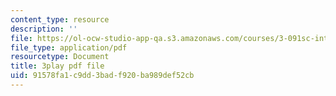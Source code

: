 ```yaml
---
content_type: resource
description: ''
file: https://ol-ocw-studio-app-qa.s3.amazonaws.com/courses/3-091sc-introduction-to-solid-state-chemistry-fall-2010/91578fa1c9dd3badf920ba989def52cb_Fg78tInX5Vg.pdf
file_type: application/pdf
resourcetype: Document
title: 3play pdf file
uid: 91578fa1-c9dd-3bad-f920-ba989def52cb
---
```

